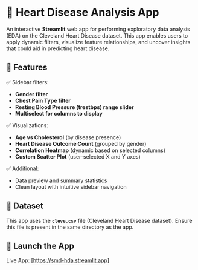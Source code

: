 # 💓 Heart Disease Analysis App

An interactive **Streamlit** web app for performing exploratory data analysis (EDA) on the Cleveland Heart Disease dataset. This app enables users to apply dynamic filters, visualize feature relationships, and uncover insights that could aid in predicting heart disease.

## 🧩 Features

✅ Sidebar filters:
- **Gender filter**
- **Chest Pain Type filter**
- **Resting Blood Pressure (trestbps) range slider**
- **Multiselect for columns to display**

✅ Visualizations:
- **Age vs Cholesterol** (by disease presence)
- **Heart Disease Outcome Count** (grouped by gender)
- **Correlation Heatmap** (dynamic based on selected columns)
- **Custom Scatter Plot** (user-selected X and Y axes)

✅ Additional:
- Data preview and summary statistics
- Clean layout with intuitive sidebar navigation

## 📁 Dataset

This app uses the **`cleve.csv`** file (Cleveland Heart Disease dataset). Ensure this file is present in the same directory as the app.

## 🚀 Launch the App

Live App: [https://smd-hda.streamlit.app]
